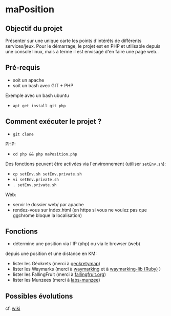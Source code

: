 # maPosition

## Objectif du projet
Présenter sur une unique carte les points d'intérêts de différents services/jeux.
Pour le démarrage, le projet est en PHP et utilisable depuis une console linux, mais à terme il est envisagé d'en faire une page web..

## Pré-requis
* soit un apache
* soit un bash avec GIT + PHP

Exemple avec un bash ubuntu
* `apt get install git php`

## Comment exécuter le projet ?
* `git clone`

PHP:

* `cd php && php maPosition.php`

Des fonctions peuvent être activées via l'environnement (utiliser `setEnv.sh`):
* `cp setEnv.sh setEnv.private.sh`
* `vi setEnv.private.sh`
* `. setEnv.private.sh`

Web:
* servir le dossier web/ par apache
* rendez-vous sur index.html (en https si vous ne voulez pas que ggchrome bloque la localisation)


## Fonctions
* détermine une position via l'IP (php) ou via le browser (web)

depuis une position et une distance en KM:
* lister les Géokrets (merci à [geokretymap](https://geokretymap.org/))
* lister les Waymarks (merci à [waymarking](https://waymarking.com) et à [waymarking-lib (Ruby)](https://github.com/pkubiak/waymarking-lib/blob/master/lib/waymarking/search_query.rb) )
* lister les FallingFruit (merci à [fallingfruit.org](https://fallingfruit.org/))
* lister les Munzees (merci à [labs-munzee](https://github.com/CartoDB/labs-munzee/))

## Possibles évolutions
cf. [wiki](https://github.com/boly38/maPosition/wiki)
